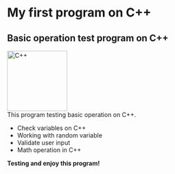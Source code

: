 # My first program on C++
## Basic operation test program on C++
[<img src='https://cdn.jsdelivr.net/npm/simple-icons@3.0.1/icons/c.svg' alt='C++' weight='140' height='140'>](https://learn.microsoft.com/en-us/cpp/)  
This program testing basic operation on C++.

- Check variables on  C++
- Working with random variable
- Validate user input 
- Math operation in C++

**Testing and enjoy this program!**
